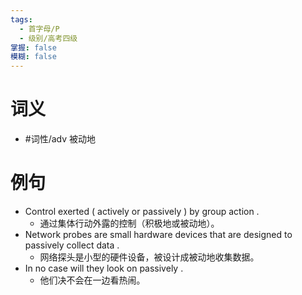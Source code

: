 ```yaml
---
tags:
  - 首字母/P
  - 级别/高考四级
掌握: false
模糊: false
---
```

# 词义
- #词性/adv  被动地
# 例句
- Control exerted ( actively or passively ) by group action .
	- 通过集体行动外露的控制（积极地或被动地）。
- Network probes are small hardware devices that are designed to passively collect data .
	- 网络探头是小型的硬件设备，被设计成被动地收集数据。
- In no case will they look on passively .
	- 他们决不会在一边看热闹。
